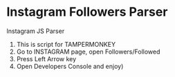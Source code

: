 # Instagram Followers Parser
 Instagram JS Parser
1. This is script for TAMPERMONKEY
2. Go to INSTAGRAM page, open Followers/Followed
3. Press Left Arrow key
4. Open Developers Console and enjoy)
